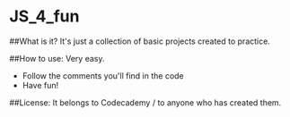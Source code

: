# JS_4_fun

##What is it?
It's just a collection of basic projects created to practice.

##How to use: 
Very easy. 
+ Follow the comments you'll find in the code
+ Have fun! 

##License:
It belongs to Codecademy / to anyone who has created them. 
